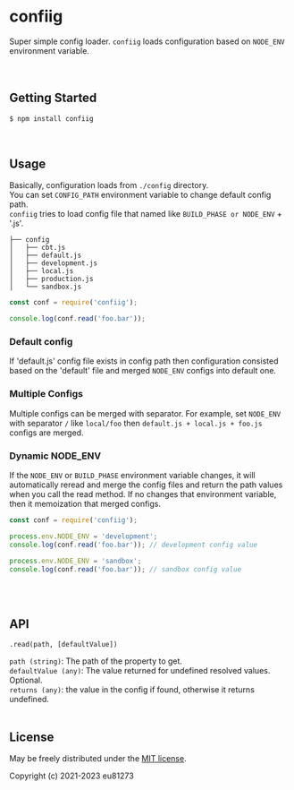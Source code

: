 # confiig

Super simple config loader.
`confiig` loads configuration based on `NODE_ENV` environment variable.  
<br/><br/>

## Getting Started
```bash
$ npm install confiig
```
<br/>

## Usage
Basically, configuration loads from `./config` directory.  
You can set `CONFIG_PATH` environment variable to change default config path.  
`confiig` tries to load config file that named like `BUILD_PHASE or NODE_ENV` + '.js'.  

```
├── config
│   ├── cbt.js
│   ├── default.js
│   ├── development.js
│   ├── local.js
│   ├── production.js
│   └── sandbox.js
```

```js
const conf = require('confiig');

console.log(conf.read('foo.bar'));
```


### Default config
If 'default.js' config file exists in config path then configuration consisted based on the 'default' file and merged `NODE_ENV` configs into default one.  

### Multiple Configs
Multiple configs can be merged with separator.
For example, set `NODE_ENV` with separator `/` like `local/foo` then `default.js + local.js + foo.js` configs are merged.  

### Dynamic NODE_ENV
If the `NODE_ENV` or `BUILD_PHASE` environment variable changes, it will automatically reread and merge the config files and return the path values when you call the read method. If no changes that environment variable, then it memoization that merged configs.

```js
const conf = require('confiig');

process.env.NODE_ENV = 'development';
console.log(conf.read('foo.bar')); // development config value

process.env.NODE_ENV = 'sandbox';
console.log(conf.read('foo.bar')); // sandbox config value
```
<br/><br/>

## API

```
.read(path, [defaultValue])
```

`path (string)`: The path of the property to get.  
`defaultValue (any)`: The value returned for undefined resolved values. Optional.  
`returns (any)`: the value in the config if found, otherwise it returns undefined.
<br/><br/>

## License

May be freely distributed under the [MIT license](https://github.com/eu81273/confiig/blob/main/LICENSE).

Copyright (c) 2021-2023 eu81273
